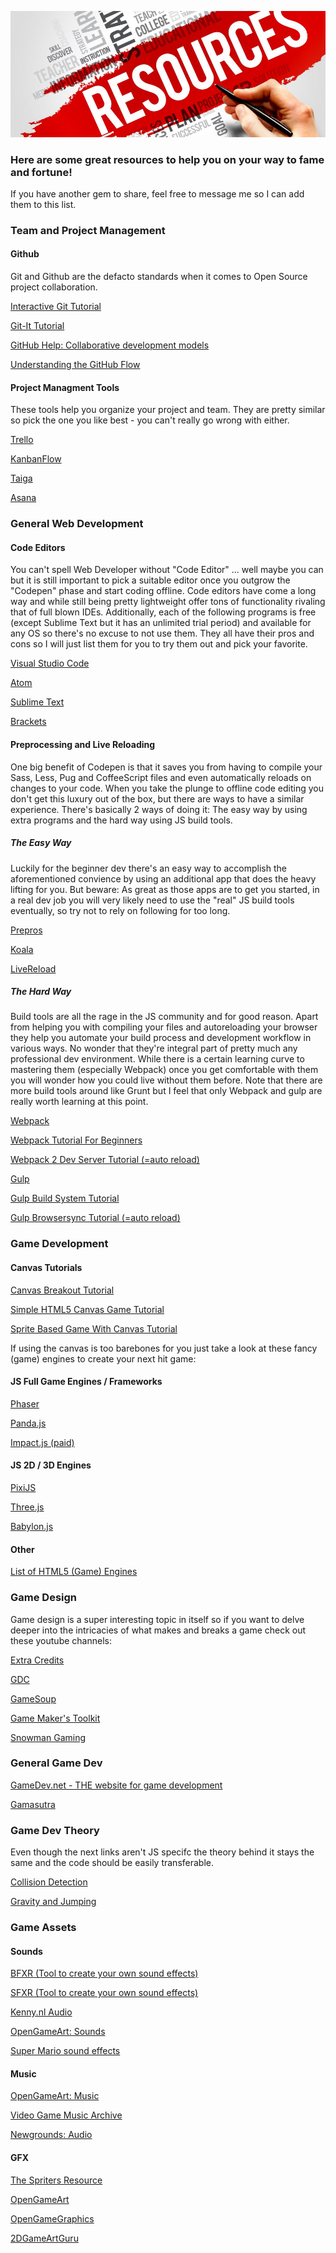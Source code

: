 ![Resources](/assets/resources.jpg)

### Here are some great resources to help you on your way to fame and fortune!
If you have another gem to share, feel free to message me so I can add them to this list.

### Team and Project Management
#### Github
Git and Github are the defacto standards when it comes to Open Source project collaboration.

   [Interactive Git Tutorial](https://try.github.io/levels/1/challenges/1)

   [Git-It Tutorial](http://jlord.us/patchwork/)

   [GitHub Help: Collaborative development models](https://help.github.com/articles/about-collaborative-development-models/)

   [Understanding the GitHub Flow](https://guides.github.com/introduction/flow/)

#### Project Managment Tools
These tools help you organize your project and team. They are pretty similar so pick the one you like best - you can't
really go wrong with either.

   [Trello](https://trello.com/)

   [KanbanFlow](https://kanbanflow.com)

   [Taiga](https://taiga.io/)

   [Asana](https://asana.com/)

### General Web Development
#### Code Editors
You can't spell Web Developer without "Code Editor" ... well maybe you can but it is still important to pick a suitable
editor once you outgrow the "Codepen" phase and start coding offline. Code editors have come a long way and while still being pretty lightweight offer tons of functionality
rivaling that of full blown IDEs.
Additionally, each of the following programs is free (except Sublime Text but it has an unlimited trial period) and available for any OS
so there's no excuse to not use them. They all have their pros and cons so I will just list them for you to try them out and pick your favorite.

   [Visual Studio Code](https://code.visualstudio.com/)

   [Atom](https://atom.io/)

   [Sublime Text](https://www.sublimetext.com/3)

   [Brackets](http://brackets.io/)

#### Preprocessing and Live Reloading
One big benefit of Codepen is that it saves you from having to compile your Sass, Less, Pug and CoffeeScript files and even automatically
reloads on changes to your code.
When you take the plunge to offline code editing you don't get this luxury out of the box, but there are ways to have a similar experience.
There's basically 2 ways of doing it: The easy way by using extra programs and the hard way using JS build tools.

##### The Easy Way
Luckily for the beginner dev there's an easy way to accomplish the aforementioned convience by using an additional app that does the heavy lifting for you. 
But beware: As great as those apps are to get you started, in a real dev job you will very likely need to use the "real" JS build tools eventually, so try not
to rely on following for too long.

   [Prepros](https://prepros.io/)

   [Koala](http://koala-app.com/)

   [LiveReload](http://livereload.com/)

##### The Hard Way
Build tools are all the rage in the JS community and for good reason. Apart from helping you with compiling your files and autoreloading your browser they help you
automate your build process and development workflow in various ways. No wonder that they're integral part of pretty much any professional dev environment. While there is a certain learning curve to mastering them (especially Webpack) once you get comfortable with them you will wonder how you could live without them before. 
Note that there are more build tools around like Grunt but I feel that only Webpack and gulp are really worth learning at this point.

   [Webpack](https://webpack.github.io/)

   [Webpack Tutorial For Beginners](https://www.youtube.com/watch?v=ytRnPV0kRN0&list=PL4cUxeGkcC9iTQ3J5oa6orDIMQKKxl8dC)

   [Webpack 2 Dev Server Tutorial (=auto reload)](https://www.youtube.com/watch?v=gH4LxB6NkNc)

   [Gulp](http://gulpjs.com/)

   [Gulp Build System Tutorial](https://www.youtube.com/watch?v=LmdT2zhFmn4&list=PLv1YUP7gO_viROuRcGsDCNM-FUVgMYb_G)

   [Gulp Browsersync Tutorial (=auto reload)](https://www.youtube.com/watch?v=kfvxaPizDew)

### Game Development
#### Canvas Tutorials

   [Canvas Breakout Tutorial](https://developer.mozilla.org/en-US/docs/Games/Tutorials/2D_Breakout_game_pure_JavaScript)

   [Simple HTML5 Canvas Game Tutorial](http://www.lostdecadegames.com/how-to-make-a-simple-html5-canvas-game/)

   [Sprite Based Game With Canvas Tutorial](http://jlongster.com/Making-Sprite-based-Games-with-Canvas)

If using the canvas is too barebones for you just take a look at these fancy (game) engines to create your next hit game:
#### JS Full Game Engines / Frameworks

   [Phaser](http://phaser.io/)

   [Panda.js](http://www.pandajs.net/features/)

   [Impact.js (paid)](http://impactjs.com/)

#### JS 2D / 3D Engines

  [PixiJS](http://www.pixijs.com/)

  [Three.js](https://threejs.org/)

  [Babylon.js](http://www.babylonjs.com/)

#### Other

  [List of HTML5 (Game) Engines](https://html5gameengine.com/)

### Game Design
Game design is a super interesting topic in itself so if you want to delve deeper into the intricacies of what makes and breaks a game check out these youtube channels:

  [Extra Credits](https://www.youtube.com/user/ExtraCreditz)

  [GDC](https://www.youtube.com/channel/UC0JB7TSe49lg56u6qH8y_MQ)

  [GameSoup](https://www.youtube.com/channel/UCGPMrF9AN_D9BrmSmMeV3hA)

  [Game Maker's Toolkit](https://www.youtube.com/user/McBacon1337)

  [Snowman Gaming](https://www.youtube.com/user/snomangaming)

### General Game Dev

  [GameDev.net - THE website for game development](https://www.gamedev.net/)

  [Gamasutra](http://www.gamasutra.com/)

### Game Dev Theory
Even though the next links aren't JS specifc the theory behind it stays the same and the code should be easily transferable.

  [Collision Detection](http://jonathanwhiting.com/tutorial/collision/)

  [Gravity and Jumping](https://as3gametuts.com/2012/01/22/platformer-4/)

### Game Assets
#### Sounds

  [BFXR (Tool to create your own sound effects)](http://www.bfxr.net/)

  [SFXR (Tool to create your own sound effects)](http://www.drpetter.se/project_sfxr.html)

  [Kenny.nl Audio](https://kenney.nl/assets?q=audio)

  [OpenGameArt: Sounds](https://opengameart.org/art-search-advanced?keys=&field_art_type_tid%5B%5D=13&sort_by=count&sort_order=DESC)

  [Super Mario sound effects](http://themushroomkingdom.net/wav.shtml)

#### Music
  
  [OpenGameArt: Music](https://opengameart.org/art-search-advanced?keys=&field_art_type_tid%5B%5D=12&sort_by=count&sort_order=DESC)

  [Video Game Music Archive](https://downloads.khinsider.com/)

  [Newgrounds: Audio](http://www.newgrounds.com/audio/)

#### GFX
  
  [The Spriters Resource](https://www.spriters-resource.com/)

  [OpenGameArt](https://opengameart.org/)

  [OpenGameGraphics](https://opengamegraphics.com/)

  [2DGameArtGuru](http://www.2dgameartguru.com/)
